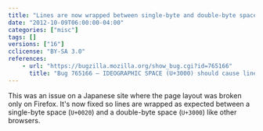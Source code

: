 ```yaml
---
title: "Lines are now wrapped between single-byte and double-byte spaces"
date: "2012-10-09T06:00:00-04:00"
categories: ["misc"]
tags: []
versions: ["16"]
cclicense: "BY-SA 3.0"
references:
    - url: "https://bugzilla.mozilla.org/show_bug.cgi?id=765166"
      title: "Bug 765166 – IDEOGRAPHIC SPACE (U+3000) should cause line break after a white space"
---
```

This was an issue on a Japanese site where the page layout was broken only on Firefox. It's now fixed so lines are wrapped as expected between a single-byte space (`U+0020`) and a double-byte space (`U+3000`) like other browsers.
